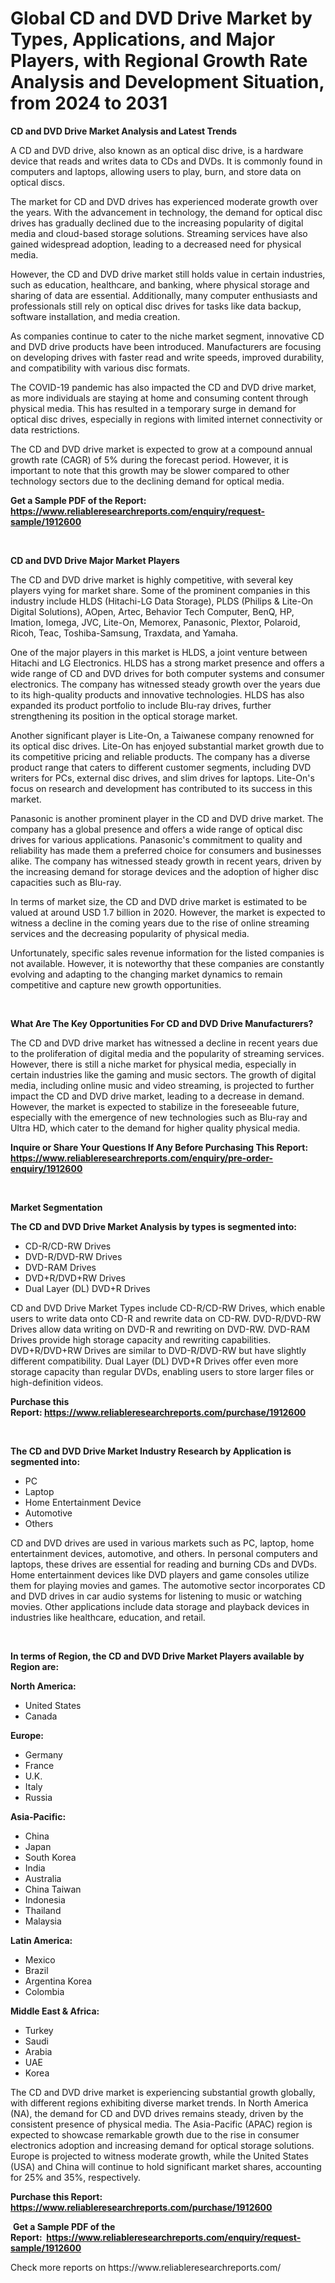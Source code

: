 <p><h1>Global CD and DVD Drive Market by Types, Applications, and Major Players, with Regional Growth Rate Analysis and Development Situation, from 2024 to 2031</h1></p><p><strong>CD and DVD Drive Market Analysis and Latest Trends</strong></p>
<p><p>A CD and DVD drive, also known as an optical disc drive, is a hardware device that reads and writes data to CDs and DVDs. It is commonly found in computers and laptops, allowing users to play, burn, and store data on optical discs.</p><p>The market for CD and DVD drives has experienced moderate growth over the years. With the advancement in technology, the demand for optical disc drives has gradually declined due to the increasing popularity of digital media and cloud-based storage solutions. Streaming services have also gained widespread adoption, leading to a decreased need for physical media.</p><p>However, the CD and DVD drive market still holds value in certain industries, such as education, healthcare, and banking, where physical storage and sharing of data are essential. Additionally, many computer enthusiasts and professionals still rely on optical disc drives for tasks like data backup, software installation, and media creation.</p><p>As companies continue to cater to the niche market segment, innovative CD and DVD drive products have been introduced. Manufacturers are focusing on developing drives with faster read and write speeds, improved durability, and compatibility with various disc formats.</p><p>The COVID-19 pandemic has also impacted the CD and DVD drive market, as more individuals are staying at home and consuming content through physical media. This has resulted in a temporary surge in demand for optical disc drives, especially in regions with limited internet connectivity or data restrictions.</p><p>The CD and DVD drive market is expected to grow at a compound annual growth rate (CAGR) of 5% during the forecast period. However, it is important to note that this growth may be slower compared to other technology sectors due to the declining demand for optical media.</p></p>
<p><strong>Get a Sample PDF of the Report:&nbsp; <a href="https://www.reliableresearchreports.com/enquiry/request-sample/1912600">https://www.reliableresearchreports.com/enquiry/request-sample/1912600</a></strong></p>
<p>&nbsp;</p>
<p><strong>CD and DVD Drive Major Market Players</strong></p>
<p><p>The CD and DVD drive market is highly competitive, with several key players vying for market share. Some of the prominent companies in this industry include HLDS (Hitachi-LG Data Storage), PLDS (Philips & Lite-On Digital Solutions), AOpen, Artec, Behavior Tech Computer, BenQ, HP, Imation, Iomega, JVC, Lite-On, Memorex, Panasonic, Plextor, Polaroid, Ricoh, Teac, Toshiba-Samsung, Traxdata, and Yamaha.</p><p>One of the major players in this market is HLDS, a joint venture between Hitachi and LG Electronics. HLDS has a strong market presence and offers a wide range of CD and DVD drives for both computer systems and consumer electronics. The company has witnessed steady growth over the years due to its high-quality products and innovative technologies. HLDS has also expanded its product portfolio to include Blu-ray drives, further strengthening its position in the optical storage market.</p><p>Another significant player is Lite-On, a Taiwanese company renowned for its optical disc drives. Lite-On has enjoyed substantial market growth due to its competitive pricing and reliable products. The company has a diverse product range that caters to different customer segments, including DVD writers for PCs, external disc drives, and slim drives for laptops. Lite-On's focus on research and development has contributed to its success in this market.</p><p>Panasonic is another prominent player in the CD and DVD drive market. The company has a global presence and offers a wide range of optical disc drives for various applications. Panasonic's commitment to quality and reliability has made them a preferred choice for consumers and businesses alike. The company has witnessed steady growth in recent years, driven by the increasing demand for storage devices and the adoption of higher disc capacities such as Blu-ray.</p><p>In terms of market size, the CD and DVD drive market is estimated to be valued at around USD 1.7 billion in 2020. However, the market is expected to witness a decline in the coming years due to the rise of online streaming services and the decreasing popularity of physical media.</p><p>Unfortunately, specific sales revenue information for the listed companies is not available. However, it is noteworthy that these companies are constantly evolving and adapting to the changing market dynamics to remain competitive and capture new growth opportunities.</p></p>
<p>&nbsp;</p>
<p><strong>What Are The Key Opportunities For CD and DVD Drive Manufacturers?</strong></p>
<p><p>The CD and DVD drive market has witnessed a decline in recent years due to the proliferation of digital media and the popularity of streaming services. However, there is still a niche market for physical media, especially in certain industries like the gaming and music sectors. The growth of digital media, including online music and video streaming, is projected to further impact the CD and DVD drive market, leading to a decrease in demand. However, the market is expected to stabilize in the foreseeable future, especially with the emergence of new technologies such as Blu-ray and Ultra HD, which cater to the demand for higher quality physical media.</p></p>
<p><strong>Inquire or Share Your Questions If Any Before Purchasing This Report: <a href="https://www.reliableresearchreports.com/enquiry/pre-order-enquiry/1912600">https://www.reliableresearchreports.com/enquiry/pre-order-enquiry/1912600</a></strong></p>
<p>&nbsp;</p>
<p><strong>Market Segmentation</strong></p>
<p><strong>The CD and DVD Drive Market Analysis by types is segmented into:</strong></p>
<p><ul><li>CD-R/CD-RW Drives</li><li>DVD-R/DVD-RW Drives</li><li>DVD-RAM Drives</li><li>DVD+R/DVD+RW Drives</li><li>Dual Layer (DL) DVD+R Drives</li></ul></p>
<p><p>CD and DVD Drive Market Types include CD-R/CD-RW Drives, which enable users to write data onto CD-R and rewrite data on CD-RW. DVD-R/DVD-RW Drives allow data writing on DVD-R and rewriting on DVD-RW. DVD-RAM Drives provide high storage capacity and rewriting capabilities. DVD+R/DVD+RW Drives are similar to DVD-R/DVD-RW but have slightly different compatibility. Dual Layer (DL) DVD+R Drives offer even more storage capacity than regular DVDs, enabling users to store larger files or high-definition videos.</p></p>
<p><strong>Purchase this Report:&nbsp;<a href="https://www.reliableresearchreports.com/purchase/1912600">https://www.reliableresearchreports.com/purchase/1912600</a></strong></p>
<p>&nbsp;</p>
<p><strong>The CD and DVD Drive Market Industry Research by Application is segmented into:</strong></p>
<p><ul><li>PC</li><li>Laptop</li><li>Home Entertainment Device</li><li>Automotive</li><li>Others</li></ul></p>
<p><p>CD and DVD drives are used in various markets such as PC, laptop, home entertainment devices, automotive, and others. In personal computers and laptops, these drives are essential for reading and burning CDs and DVDs. Home entertainment devices like DVD players and game consoles utilize them for playing movies and games. The automotive sector incorporates CD and DVD drives in car audio systems for listening to music or watching movies. Other applications include data storage and playback devices in industries like healthcare, education, and retail.</p></p>
<p>&nbsp;</p>
<p><strong>In terms of Region, the CD and DVD Drive Market Players available by Region are:</strong></p>
<p>
    <p> <strong> North America: </strong>
        <ul>
            <li>United States</li>
            <li>Canada</li>
        </ul>
        </p> 
    <p> <strong> Europe: </strong>
        <ul>
            <li>Germany</li>
            <li>France</li>
            <li>U.K.</li>
            <li>Italy</li>
            <li>Russia</li>
        </ul>
        </p> 
    <p> <strong> Asia-Pacific: </strong>
        <ul>
            <li>China</li>
            <li>Japan</li>
            <li>South Korea</li>
            <li>India</li>
            <li>Australia</li>
            <li>China Taiwan</li>
            <li>Indonesia</li>
            <li>Thailand</li>
            <li>Malaysia</li>
        </ul>
        </p> 
    <p> <strong> Latin America: </strong>
        <ul>
            <li>Mexico</li>
            <li>Brazil</li>
            <li>Argentina Korea</li>
            <li>Colombia</li>
        </ul>
        </p> 
    <p> <strong> Middle East & Africa: </strong>
        <ul>
            <li>Turkey</li>
            <li>Saudi</li>
            <li>Arabia</li>
            <li>UAE</li>
            <li>Korea</li>
        </ul>
    </p>
    </p>
<p><p>The CD and DVD drive market is experiencing substantial growth globally, with different regions exhibiting diverse market trends. In North America (NA), the demand for CD and DVD drives remains steady, driven by the consistent presence of physical media. The Asia-Pacific (APAC) region is expected to showcase remarkable growth due to the rise in consumer electronics adoption and increasing demand for optical storage solutions. Europe is projected to witness moderate growth, while the United States (USA) and China will continue to hold significant market shares, accounting for 25% and 35%, respectively.</p></p>
<p><strong>Purchase this Report: <a href="https://www.reliableresearchreports.com/purchase/1912600">https://www.reliableresearchreports.com/purchase/1912600</a></strong></p>
<p>&nbsp;<strong>Get a Sample PDF of the Report:&nbsp;&nbsp;<a href="https://www.reliableresearchreports.com/enquiry/request-sample/1912600">https://www.reliableresearchreports.com/enquiry/request-sample/1912600</a></strong></p>
<p><strong></strong></p>
<p>Check more reports on https://www.reliableresearchreports.com/</p>